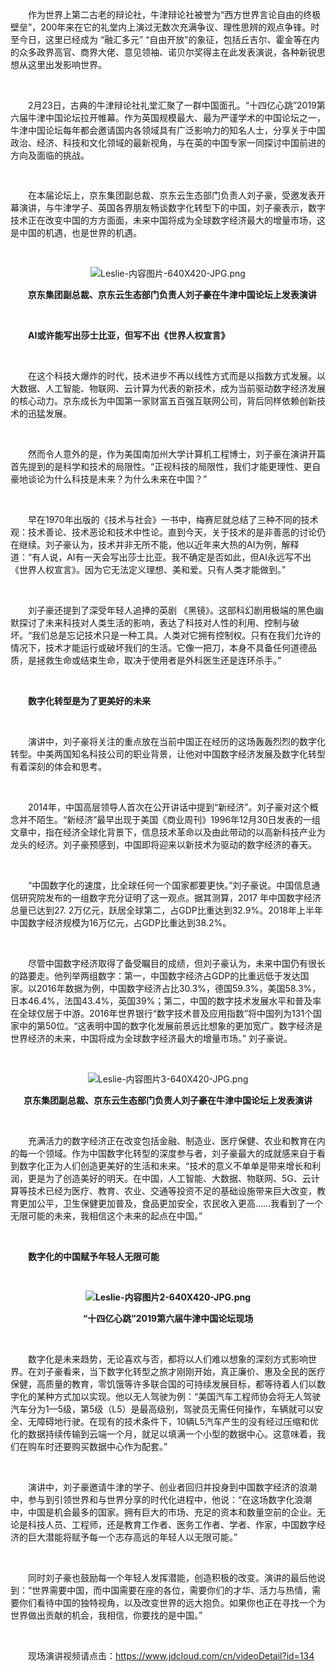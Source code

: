 <p style="text-indent: 2em;">作为世界上第二古老的辩论社，牛津辩论社被誉为“西方世界言论自由的终极壁垒”，200年来在它的礼堂内上演过无数次充满争议、理性思辨的观点争锋。时至今日，这里已经成为 “融汇多元” “自由开放”的象征，包括丘吉尔、霍金等在内的众多政界高官、商界大佬、意见领袖、诺贝尔奖得主在此发表演说，各种新锐思想从这里出发影响世界。<br/></p>
<p style="text-indent: 2em;"><br/></p>
<p style="text-indent: 2em;">2月23日，古典的牛津辩论社礼堂汇聚了一群中国面孔。“十四亿心跳”2019第六届牛津中国论坛拉开帷幕。作为英国规模最大、最为严谨学术的中国论坛之一，牛津中国论坛每年都会邀请国内各领域具有广泛影响力的知名人士，分享关于中国政治、经济、科技和文化领域的最新视角，与在英的中国专家一同探讨中国前进的方向及面临的挑战。</p>
<p style="text-indent: 2em;"><span style="font-family:&#39;微软雅黑&#39;,sans-serif"><br/></span></p>
<p style="text-indent: 2em;">在本届论坛上，京东集团副总裁、京东云生态部门负责人刘子豪，受邀发表开幕演讲，与牛津学子、英国各界朋友畅谈数字化转型下的中国，刘子豪表示，数字技术正在改变中国的方方面面，未来中国将成为全球数字经济最大的增量市场，这是中国的机遇，也是世界的机遇。</p>
<p style="text-indent: 2em;"><br/></p>
<p style="text-align: center; text-indent: 0em;"><img src="//img1.jcloudcs.com/cms/599d3983-ca55-4c50-8aca-2194d378307b20190226143454.png" title="" alt="Leslie-内容图片-640X420-JPG.png"/></p>
<p style="text-align: center;"><span style="font-family: arial, helvetica, sans-serif; font-size: 16px;"><strong><span style="font-family: arial, helvetica, sans-serif;"></span></strong></span><strong><span style="font-family: arial, helvetica, sans-serif; font-size: 16px;"><span style="font-family: arial, helvetica, sans-serif;">&nbsp; </span></span></strong><strong><span style="font-family: arial, helvetica, sans-serif; font-size: 16px;"><span style="font-family: arial, helvetica, sans-serif;">&nbsp;</span></span>京东集团副总裁、京东云生态部门负责人刘子豪在牛津中国论坛上发表演讲</strong></p>
<p><br/></p>
<p style="text-indent: 2em;"><strong>AI或许能写出莎士比亚，但写不出《世界人权宣言》</strong></p>
<p><br/></p>
<p style="text-indent: 2em;">在这个科技大爆炸的时代，技术进步不再以线性方式而是以指数方式发展。以大数据、人工智能、物联网、云计算为代表的新技术，成为当前驱动数字经济发展的核心动力。京东成长为中国第一家财富五百强互联网公司，背后同样依赖创新技术的迅猛发展。</p>
<p style="text-indent: 2em;"><br/></p>
<p style="text-indent: 2em;">然而令人意外的是，作为美国南加州大学计算机工程博士，刘子豪在演讲开篇首先提到的是科学和技术的局限性。“正视科技的局限性，我们才能更理性、更自豪地谈论为什么科技是未来？为什么未来在中国？”</p>
<p style="text-indent: 2em;"><br/></p>
<p style="text-indent: 2em;">早在1970年出版的《技术与社会》一书中，梅赛尼就总结了三种不同的技术观：技术善论、技术恶论和技术中性论。直到今天，关于技术的是非善恶的讨论仍在继续。刘子豪认为，技术并非无所不能，他以近年来大热的AI为例，解释道：“有人说，AI有一天会写出莎士比亚。我不确定是否如此，但AI永远写不出《世界人权宣言》。因为它无法定义理想、美和爱。只有人类才能做到。”</p>
<p style="text-indent: 2em;"><br/></p>
<p style="text-indent: 2em;">刘子豪还提到了深受年轻人追捧的英剧 《黑镜》。这部科幻剧用极端的黑色幽默探讨了未来科技对人类生活的影响，表达了科技对人性的利用、控制与破坏。“我们总是忘记技术只是一种工具。人类对它拥有控制权。只有在我们允许的情况下，技术才能运行或破坏我们的生活。它像一把刀，本身不具备任何道德品质，是拯救生命或结束生命，取决于使用者是外科医生还是连环杀手。”</p>
<p style="text-indent: 2em;"><br/></p>
<p style="text-indent: 2em;"><strong>数字化转型是为了更美好的未来</strong></p>
<p style="text-indent: 2em;"><br/></p>
<p style="text-indent: 2em;">演讲中，刘子豪将关注的重点放在当前中国正在经历的这场轰轰烈烈的数字化转型。中美两国知名科技公司的职业背景，让他对中国数字经济发展及数字化转型有着深刻的体会和思考。</p>
<p style="text-indent: 2em;"><br/></p>
<p style="text-indent: 2em;">2014年，中国高层领导人首次在公开讲话中提到“新经济”。刘子豪对这个概念并不陌生。“新经济”最早出现于美国《商业周刊》1996年12月30日发表的一组文章中，指在经济全球化背景下，信息技术革命以及由此带动的以高新科技产业为龙头的经济。刘子豪预感到，中国即将迎来以新技术为驱动的数字经济的春天。</p>
<p style="text-indent: 2em;"><br/></p>
<p style="text-indent: 2em;">“中国数字化的速度，比全球任何一个国家都要更快。”刘子豪说。中国信息通信研究院发布的一组数字充分证明了这一观点。据其测算，2017 年中国数字经济总量已达到27. 2万亿元，跃居全球第二，占GDP比重达到32.9%。2018年上半年中国数字经济规模为16万亿元，占GDP比重达到38.2%。</p>
<p style="text-indent: 2em;"><br/></p>
<p style="text-indent: 2em;">尽管中国数字经济取得了备受瞩目的成绩，但刘子豪认为，未来中国仍有很长的路要走。他列举两组数字：第一，中国数字经济占GDP的比重远低于发达国家。以2016年数据为例，中国数字经济占比30.3%，德国59.3%，美国58.3%，日本46.4%，法国43.4%，英国39%；第二，中国的数字技术发展水平和普及率在全球仅居于中游。2016年世界银行“数字技术普及应用指数”将中国列为131个国家中的第50位。“这表明中国的数字化发展前景远比想象的更加宽广。数字经济是世界经济的未来，中国将成为全球数字经济最大的增量市场。” 刘子豪说。</p>
<p style="text-indent: 2em;"><br/></p>
<p style="text-align: center; text-indent: 0em;"><img src="//img1.jcloudcs.com/cms/f9df5463-78ae-4fb1-83a3-e30cd90149a020190226143350.png" title="" alt="Leslie-内容图片3-640X420-JPG.png"/></p>
<p style="text-align: center;"><strong>京东集团副总裁、京东云生态部门负责人刘子豪在牛津中国论坛上发表演讲</strong></p>
<p style="text-indent: 0em;"><br/></p>
<p style="text-indent: 2em;">充满活力的数字经济正在改变包括金融、制造业、医疗保健、农业和教育在内的每一个领域。作为中国数字化转型的深度参与者，刘子豪最大的成就感来自于看到数字化正为人们创造更美好的生活和未来。“技术的意义不单单是带来增长和利润，更是为了创造美好的明天。在中国，人工智能、大数据、物联网、5G、云计算等技术已经为医疗、教育、农业、交通等投资不足的基础设施带来巨大改变，教育更加公平，卫生保健更加普及，食品更加安全，农民收入更高……我看到了一个无限可能的未来，我相信这个未来的起点在中国。”</p>
<p style="text-indent: 2em;"><br/></p>
<p style="text-indent: 2em;"><strong>数字化的中国赋予年轻人无限可能</strong></p>
<p style="text-indent: 2em;"><strong><br/></strong></p>
<p style="text-align: center; text-indent: 0em;"><strong><img src="//img1.jcloudcs.com/cms/ed374ee3-7faa-491e-89d8-f28ea1a7519f20190226143735.png" title="" alt="Leslie-内容图片2-640X420-JPG.png"/></strong></p>
<p style="text-align: center;"><strong>“十四亿心跳”2019第六届牛津中国论坛现场</strong></p>
<p><br/></p>
<p style="text-indent: 2em;">数字化是未来趋势，无论喜欢与否，都将以人们难以想象的深刻方式影响世界。在刘子豪看来，当下数字化转型之旅才刚刚开始，真正廉价、惠及全民的医疗保健，高质量的教育，零饥饿等许多联合国的可持续发展目标，都等待着人们以数字化的某种方式加以实现。他以无人驾驶为例：“美国汽车工程师协会将无人驾驶汽车分为1—5级，第5级（L5）是最高级别，驾驶员无需任何操作，车辆就可以安全、无障碍地行驶。在现有的技术条件下，10辆L5汽车产生的没有经过压缩和优化的数据持续传输到云端一个月，就足以填满一个小型的数据中心。这意味着，我们在购车时还要购买数据中心作为配套。”</p>
<p style="text-indent: 2em;"><br/></p>
<p style="text-indent: 2em;">演讲中，刘子豪邀请牛津的学子、创业者回归并投身到中国数字经济的浪潮中，参与到引领世界和与世界分享的时代化进程中，他说：“在这场数字化浪潮中，中国是机会最多的国家。拥有巨大的市场、充足的资本和数量空前的企业。无论是科技人员、工程师，还是教育工作者、医务工作者、学者、作家，中国数字经济的巨大潜能将赋予每一个志存高远的年轻人以无限可能。”</p>
<p style="text-indent: 2em;"><br/></p>
<p style="text-indent: 2em;">同时刘子豪也鼓励每一个年轻人发挥潜能，创造积极的改变。演讲的最后他说到：“世界需要中国，而中国需要在座的各位，需要你们的才华、活力与热情，需要你们看待中国的独特视角，以及改变世界的远大抱负。如果你也正在寻找一个为世界做出贡献的机会，我相信，你要找的是中国。”</p>
<p style="text-indent: 2em;"><br/></p>
<p style="text-indent: 2em;">现场演讲视频请点击：<a href="https://www.jdcloud.com/cn/videoDetail?id=134" target="_blank" title="牛津中国论坛英文演讲视频">https://www.jdcloud.com/cn/videoDetail?id=134</a></p>
